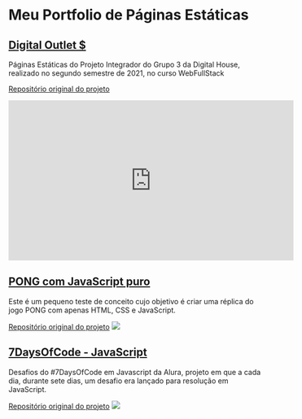 # Meu Portfolio de Páginas Estáticas

## <a href="https://enyus.github.io/DO$/">Digital Outlet $</a>
Páginas Estáticas do Projeto Integrador do Grupo 3 da Digital House, realizado no segundo semestre de 2021, no curso WebFullStack

<a href="https://github.com/Enyus/PIDH2021-Digital-Outlet">Repositório original do projeto</a>
<iframe width="560" height="315" src="https://www.youtube.com/embed/Eh3SD-aoltk" title="YouTube video player" frameborder="0" allow="accelerometer; autoplay; clipboard-write; encrypted-media; gyroscope; picture-in-picture" allowfullscreen></iframe>

## <a href="https://enyus.github.io/pong/">PONG com JavaScript puro</a>
Este é um pequeno teste de conceito cujo objetivo é criar uma réplica do jogo PONG com apenas HTML, CSS e JavaScript.

<a href="https://github.com/Enyus/Pong-JS-Puro">Repositório original do projeto</a>
<img src="https://media.giphy.com/media/eRATjM94rRNwTtWvwV/giphy.gif">

## <a href="https://enyus.github.io/7DoC-JS">7DaysOfCode - JavaScript</a>
Desafios do #7DaysOfCode em Javascript da Alura, projeto em que a cada dia, durante sete dias, um desafio era lançado para resolução em JavaScript.

<a href="https://github.com/Enyus/7DoC-JS">Repositório original do projeto</a>
<img src="https://media.giphy.com/media/402HofFrPzfATK7prR/giphy.gif">
